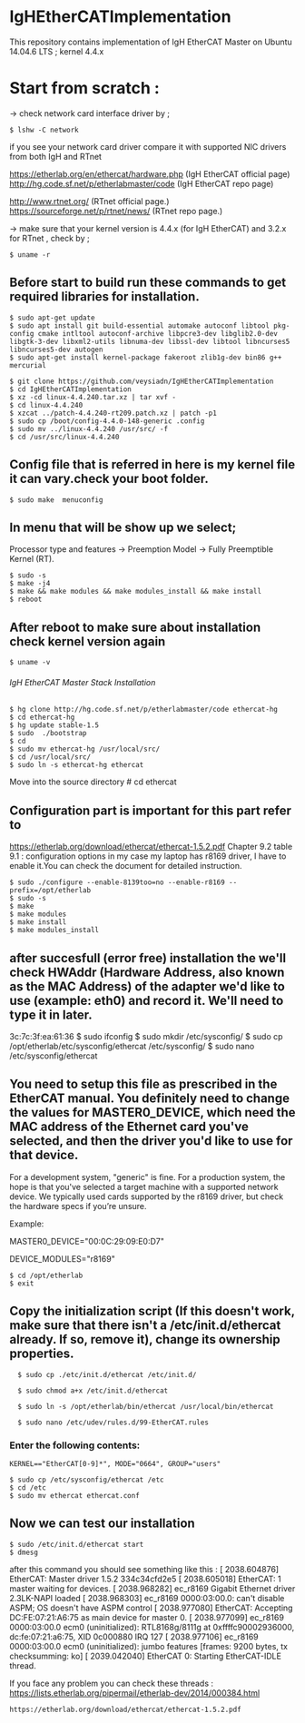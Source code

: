 # IgHEtherCATImplementation
This repository contains implementation of IgH EtherCAT Master on Ubuntu 14.04.6 LTS ; kernel 4.4.x
  
# Start from scratch : 
-> check network card interface driver by ;

    $ lshw -C network

if you see your network card driver compare it with supported NIC drivers from both IgH and RTnet

https://etherlab.org/en/ethercat/hardware.php (IgH EtherCAT official page)
http://hg.code.sf.net/p/etherlabmaster/code (IgH EtherCAT repo page)

http://www.rtnet.org/   (RTnet official page.)
https://sourceforge.net/p/rtnet/news/  (RTnet repo page.)

-> make sure that your kernel version is 4.4.x (for IgH EtherCAT) and 3.2.x for RTnet , check by  ;

    $ uname -r 

## Before start to build run these commands to get required libraries for installation.

    $ sudo apt-get update
    $ sudo apt install git build-essential automake autoconf libtool pkg-config cmake intltool autoconf-archive libpcre3-dev libglib2.0-dev libgtk-3-dev libxml2-utils libnuma-dev libssl-dev libtool libncurses5 libncurses5-dev autogen
    $ sudo apt-get install kernel-package fakeroot zlib1g-dev bin86 g++ mercurial

    $ git clone https://github.com/veysiadn/IgHEtherCATImplementation
    $ cd IgHEtherCATImplementation
    $ xz -cd linux-4.4.240.tar.xz | tar xvf -
    $ cd linux-4.4.240
    $ xzcat ../patch-4.4.240-rt209.patch.xz | patch -p1
    $ sudo cp /boot/config-4.4.0-148-generic .config
    $ sudo mv ../linux-4.4.240 /usr/src/ -f
    $ cd /usr/src/linux-4.4.240
## Config file that is referred in here is my kernel file it can vary.check your boot folder.

    $ sudo make  menuconfig

## In menu that will be show up we select;
 Processor type and features -> Preemption Model -> Fully Preemptible Kernel (RT).

    $ sudo -s
    $ make -j4
    $ make && make modules && make modules_install && make install
    $ reboot
 ## After reboot to make sure about installation check kernel version again 
    $ uname -v


###### IgH EtherCAT Master Stack Installation #################

    $ hg clone http://hg.code.sf.net/p/etherlabmaster/code ethercat-hg
    $ cd ethercat-hg
    $ hg update stable-1.5
    $ sudo  ./bootstrap 
    $ cd
    $ sudo mv ethercat-hg /usr/local/src/
    $ cd /usr/local/src/
    $ sudo ln -s ethercat-hg ethercat

Move into the source directory
    # cd ethercat

## Configuration part is important for this part refer to 
https://etherlab.org/download/ethercat/ethercat-1.5.2.pdf
Chapter 9.2 table 9.1 : configuration options in my case my laptop has
r8169 driver, I have to enable it.You can check the document for detailed instruction.

    $ sudo ./configure --enable-8139too=no --enable-r8169 --prefix=/opt/etherlab
    $ sudo -s
    $ make 
    $ make modules 
    $ make install
    $ make modules_install
## after succesfull (error free) installation the we'll check HWAddr (Hardware Address, also known as the MAC Address) of the adapter we'd like to use (example: eth0) and record it. We'll need to type it in later.
3c:7c:3f:ea:61:36
    $ sudo ifconfig
    $ sudo mkdir /etc/sysconfig/
    $ sudo cp /opt/etherlab/etc/sysconfig/ethercat /etc/sysconfig/
    $ sudo nano /etc/sysconfig/ethercat

## You need to setup this file as prescribed in the EtherCAT manual. You definitely need to change the values for MASTER0_DEVICE, which need the MAC address of the Ethernet card you've selected, and then the driver you'd like to use for that device.
For a development system, "generic" is fine. For a production system, the hope is that you've selected a target machine with a supported network device. We typically used cards supported by the r8169 driver, but check the hardware specs if you’re unsure.

Example:

MASTER0_DEVICE="00:0C:29:09:E0:D7"

DEVICE_MODULES="r8169"


    $ cd /opt/etherlab
    $ exit
    
## Copy the initialization script (If this doesn't work, make sure that there isn't a /etc/init.d/ethercat already. If so, remove it), change its ownership properties.

      $ sudo cp ./etc/init.d/ethercat /etc/init.d/

      $ sudo chmod a+x /etc/init.d/ethercat

      $ sudo ln -s /opt/etherlab/bin/ethercat /usr/local/bin/ethercat

      $ sudo nano /etc/udev/rules.d/99-EtherCAT.rules
      
### Enter the following contents:

    KERNEL=="EtherCAT[0-9]*", MODE="0664", GROUP="users"

    $ sudo cp /etc/sysconfig/ethercat /etc
    $ cd /etc
    $ sudo mv ethercat ethercat.conf

## Now we can test our installation

    $ sudo /etc/init.d/ethercat start
    $ dmesg
    
after this command you should see something like this : 
[ 2038.604876] EtherCAT: Master driver 1.5.2 334c34cfd2e5
[ 2038.605018] EtherCAT: 1 master waiting for devices.
[ 2038.968282] ec_r8169 Gigabit Ethernet driver 2.3LK-NAPI loaded
[ 2038.968303] ec_r8169 0000:03:00.0: can't disable ASPM; OS doesn't have ASPM control
[ 2038.977080] EtherCAT: Accepting DC:FE:07:21:A6:75 as main device for master 0.
[ 2038.977099] ec_r8169 0000:03:00.0 ecm0 (uninitialized): RTL8168g/8111g at 0xffffc90002936000, dc:fe:07:21:a6:75, XID 0c000880 IRQ 127
[ 2038.977106] ec_r8169 0000:03:00.0 ecm0 (uninitialized): jumbo features [frames: 9200 bytes, tx checksumming: ko]
[ 2039.042040] EtherCAT 0: Starting EtherCAT-IDLE thread.

If you face any problem you can check these threads : 
    https://lists.etherlab.org/pipermail/etherlab-dev/2014/000384.html

    https://etherlab.org/download/ethercat/ethercat-1.5.2.pdf


